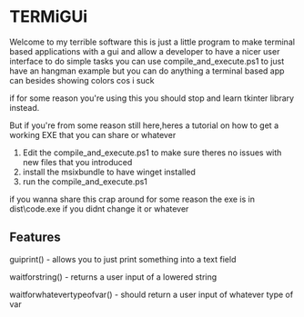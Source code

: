# TERMiGUi
Welcome to my terrible software
this is just a little program to make terminal based applications with a gui and allow a developer to have a nicer user interface to do simple tasks
you can use compile_and_execute.ps1 to just have an hangman example but you can do anything a terminal based app can besides showing colors cos i suck

if for some reason you're using this you should stop and learn tkinter library instead.

But if you're from some reason still here,heres a tutorial on how to get a working EXE that you can share or whatever
1. Edit the compile_and_execute.ps1 to make sure theres no issues with new files that you introduced
2. install the msixbundle to have winget installed
3. run the compile_and_execute.ps1

if you wanna share this crap around for some reason the exe is in dist\code.exe if you didnt change it or whatever
## Features
guiprint() - allows you to just print something into a text field

waitforstring() - returns a user input of a lowered string

waitforwhatevertypeofvar() - should return a user input of whatever type of var
